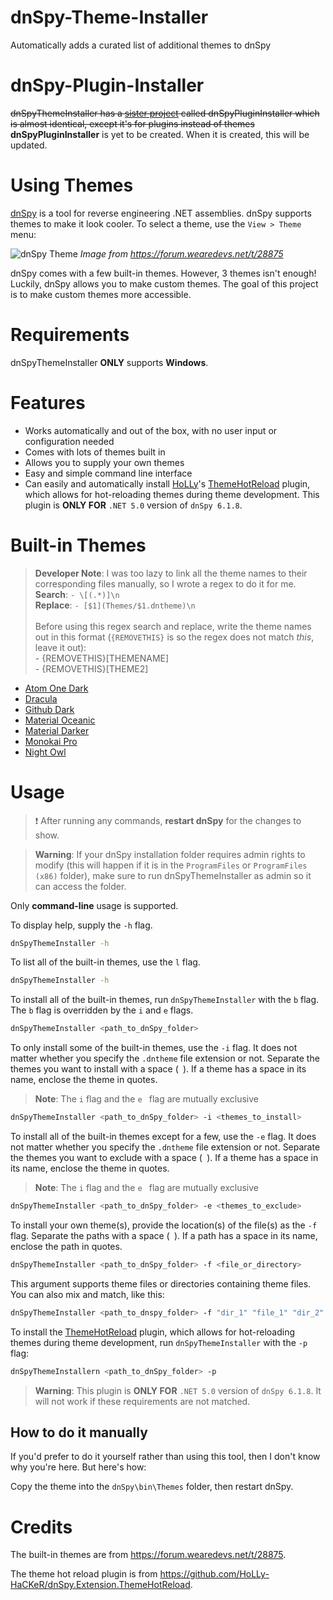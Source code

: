 # dnSpy-Theme-Installer

Automatically adds a curated list of additional themes to dnSpy

# dnSpy-Plugin-Installer

~~dnSpyThemeInstaller has a [sister project](link) called dnSpyPluginInstaller which is almost identical, except it's for plugins instead of themes~~
**dnSpyPluginInstaller** is yet to be created. When it is created, this will be updated.

# Using Themes

[dnSpy](https://github.com/dnSpy/dnSpy) is a tool for reverse engineering .NET assemblies. dnSpy supports themes to make it look cooler. To select a theme, use the `View > Theme` menu:

![dnSpy Theme](https://cdn.discordapp.com/attachments/861748086724362260/1020453455975940126/unknown.png)
*Image from https://forum.wearedevs.net/t/28875*

dnSpy comes with a few built-in themes. However, 3 themes isn't enough! Luckily, dnSpy allows you to make custom themes. The goal of this project is to make custom themes more accessible.

# Requirements

dnSpyThemeInstaller **ONLY** supports **Windows**.

# Features

- Works automatically and out of the box, with no user input or configuration needed
- Comes with lots of themes built in
- Allows you to supply your own themes
- Easy and simple command line interface
- Can easily and automatically
  install [HoLLy](https://github.com/holly-hacker)'s [ThemeHotReload](https://github.com/HoLLy-HaCKeR/dnSpy.Extension.ThemeHotReload)
  plugin, which allows for
  hot-reloading themes during theme development. This plugin is **ONLY FOR** `.NET 5.0` version of `dnSpy 6.1.8`.

# Built-in Themes

> **Developer Note**: I was too lazy to link all the theme names to their corresponding files manually, so I wrote a regex to do it for me. <br> **Search**: `- \[(.*)]\n` <br> **Replace**: `- [$1](Themes/$1.dntheme)\n` 
> <br> <br> Before using this regex search and replace, write the theme names out in this format (`{REMOVETHIS}` is so the regex does not match *this*, leave it out): <br> - {REMOVETHIS}[THEMENAME] <br> - {REMOVETHIS}[THEME2]


- [Atom One Dark](Themes/Atom_One_Dark.dntheme)
- [Dracula](Themes/Dracula.dntheme)
- [Github Dark](Themes/Github_Dark.dntheme)
- [Material Oceanic](Themes/Material_Oceanic.dntheme)
- [Material Darker](Themes/Material_Darker.dntheme)
- [Monokai Pro](Themes/Monokai_Pro.dntheme)
- [Night Owl](Themes/Night_Owl.dntheme)

# Usage

> :exclamation: After running any commands, **restart dnSpy**  for the changes to show.

> **Warning**: If your dnSpy installation folder requires admin rights to modify (this will happen if it is in the `ProgramFiles` or `ProgramFiles (x86)` folder), make sure to run dnSpyThemeInstaller as admin so it can access the folder.

Only **command-line** usage is supported.

To display help, supply the `-h` flag.

```sh
dnSpyThemeInstaller -h
```

To list all of the built-in themes, use the `l` flag.

```sh
dnSpyThemeInstaller -h
```

To install all of the built-in themes, run `dnSpyThemeInstaller` with the `b` flag. The `b` flag is overridden by the `i` and `e` flags.

```sh
dnSpyThemeInstaller <path_to_dnSpy_folder>
```

To only install some of the built-in themes, use the `-i` flag. It does not matter whether you specify the `.dntheme` file extension or not. Separate the themes you want to install with a space (` `). If a theme has a space in its name, enclose the theme in quotes.
> **Note**: The `i` flag and the `e ` flag are mutually exclusive

```sh
dnSpyThemeInstaller <path_to_dnSpy_folder> -i <themes_to_install>
```

To install all of the built-in themes except for a few, use the `-e` flag. It does not matter whether you specify the `.dntheme` file extension or not. Separate the themes you want to exclude with a space (` `). If a theme has a space in its name, enclose the theme in quotes.
> **Note**: The `i` flag and the `e ` flag are mutually exclusive

```sh
dnSpyThemeInstaller <path_to_dnSpy_folder> -e <themes_to_exclude>
```

To install your own theme(s), provide the location(s) of the file(s) as the `-f` flag. Separate the paths with a space (` `). If a path has a space in its name, enclose the path in quotes.

```sh
dnSpyThemeInstaller <path_to_dnSpy_folder> -f <file_or_directory>
```

This argument supports theme files or directories containing theme files. You can also mix and match, like this:

```sh
dnSpyThemeInstaller <path_to_dnspy_folder> -f "dir_1" "file_1" "dir_2" "file_2"
```

To install the [ThemeHotReload](https://github.com/HoLLy-HaCKeR/dnSpy.Extension.ThemeHotReload) plugin, which allows for hot-reloading themes during theme development, run `dnSpyThemeInstaller` with the `-p` flag:

```sh
dnSpyThemeInstallern <path_to_dnSpy_folder> -p
```

> **Warning**: This plugin is **ONLY FOR** `.NET 5.0` version of `dnSpy 6.1.8`. It will not work if these requirements are not matched.

## How to do it manually

If you'd prefer to do it yourself rather than using this tool, then I don't know why you're here. But here's how:

Copy the theme into the `dnSpy\bin\Themes` folder, then restart dnSpy.

# Credits

The built-in themes are from https://forum.wearedevs.net/t/28875.

The theme hot reload plugin is from https://github.com/HoLLy-HaCKeR/dnSpy.Extension.ThemeHotReload.